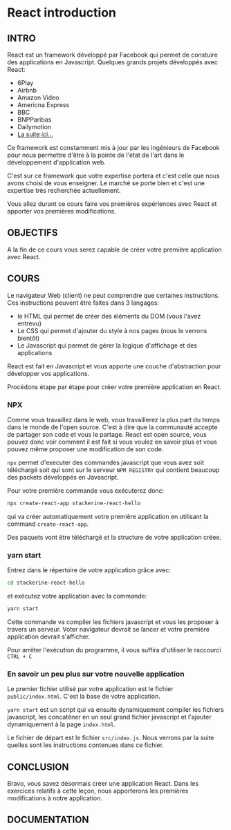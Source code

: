 # React introduction

## INTRO

React est un framework développé par Facebook qui permet de constuire des applications en Javascript. Quelques grands
projets développés avec React:

* 6Play
* Airbnb
* Amazon Video
* Americna Express
* BBC
* BNPParibas
* Dailymotion
* [La suite ici...](https://github.com/facebook/react/wiki/sites-using-react)

Ce framework est constamment mis à jour par les ingénieurs de Facebook pour nous permettre d'être à la pointe de l'état
de l'art dans le développement d'application web.

C'est sur ce framework que votre expertise portera et c'est celle que nous avons choisi de vous enseigner. Le marché se
porte bien et c'est une expertise très recherchée actuellement.

Vous allez durant ce cours faire vos premières expériences avec React et apporter vos premières modifications.

## OBJECTIFS

A la fin de ce cours vous serez capable de créer votre première application avec React.

## COURS

Le navigateur Web (client) ne peut comprendre que certaines instructions. Ces instructions peuvent être faites dans 3
langages:

* le HTML qui permet de créer des éléments du DOM (vous l'avez entrevu)
* Le CSS qui permet d'ajouter du style à nos pages (nous le verrons bientôt)
* Le Javascript qui permet de gérer la logique d'affichage et des applications

React est fait en Javascript et vous apporte une couche d'abstraction pour développer vos applications.

Procédons étape par étape pour créer votre première application en React.

### NPX

Comme vous travaillez dans le web, vous travaillerez la plus part du temps dans le monde de l'open source. C'est à dire
que la communauté accepte de partager son code et vous le partage. React est open source, vous pouvez donc voir comment
il est fait si vous voulez en savoir plus et vous pouvez même proposer une modification de son code.

`npx` permet d'executer des commandes javascript que vous avez soit téléchargé soit qui sont sur le serveur `NPM
REGISTRY` qui contient beaucoup des packets développés en Javascript.

Pour votre première commande vous exécuterez donc:

```bash
npx create-react-app stackerine-react-hello
```

qui va créer automatiquement votre première application en utilisant la command `create-react-app`.

Des paquets vont être téléchargé et la structure de votre application créee.

### yarn start

Entrez dans le répertoire de votre application grâce avec:

```bash
cd stackerine-react-hello
```

et exécutez votre application avec la commande:

```bash
yarn start
```

Cette commande va compiler les fichiers javascript et vous les proposer à travers un serveur. Voter navigateur devrait
se lancer et votre première application devrait s'afficher.

Pour arrêter l'exécution du programme, il vous suffira d'utiliser le raccourci `CTRL + C`

### En savoir un peu plus sur votre nouvelle application

Le premier fichier utilisé par votre application est le fichier `public/index.html`. C'est la base de votre application.

`yarn start` est un script qui va ensuite dynamiquement compiler les fichiers javascript, les concaténer en un seul grand fichier javascript et l'ajouter dynamiquement à la page `index.html`.

Le fichier de départ est le fichier `src/index.js`. Nous verrons par la suite quelles sont les instructions contenues dans ce fichier.

## CONCLUSION

Bravo, vous savez désormais créer une application React. Dans les exercices relatifs à cette leçon, nous apporterons les
premières modifications à notre application.

## DOCUMENTATION
